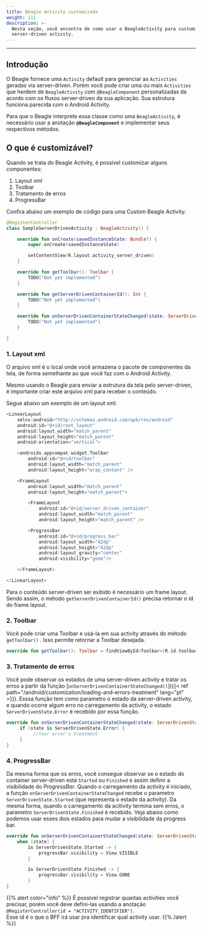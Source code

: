 ```yaml
---
title: Beagle Activity customizada
weight: 111
description: >-
  Nesta seção, você encontra de como usar o BeagleActivity para customizar sua
  server-driven activity.
---
```


---

## Introdução

O Beagle fornece uma `Activity` default para gerenciar as `Activities` geradas via server-driven. Porém você pode criar uma ou mais `Activities` que herdem de `BeagleActivity` com `@BeagleComponent` personalizadas de acordo com os fluxos server-driven da sua aplicação. Sua estrutura funciona parecida com o Android Activity.

Para que o Beagle interprete essa classe como uma `BeagleActivity`, é necessário usar a anotação **`@BeagleComponent`** e implementar seus respectivos métodos.

## O que é customizável?

Quando se trata do Beagle Activity, é possível customizar alguns componentes:

1. Layout xml
2. Toolbar
3. Tratamento de erros
4. ProgressBar

Confira abaixo um exemplo de código para uma Custom Beagle Activity:

```kotlin
@RegisterController
class SampleServerDrivenActivity : BeagleActivity() {

    override fun onCreate(savedInstanceState: Bundle?) {
        super.onCreate(savedInstanceState)

        setContentView(R.layout.activity_server_driven)
    }

    override fun getToolbar(): Toolbar {
        TODO("Not yet implemented")
    }

    override fun getServerDrivenContainerId(): Int {
        TODO("Not yet implemented")
    }

    override fun onServerDrivenContainerStateChanged(state: ServerDrivenState) {
        TODO("Not yet implemented")
    }

}
```

### 1. Layout xml

O arquivo xml é o local onde você armazena o pacote de componentes da tela, de forma semelhante ao que você faz com o Android Activity.

Mesmo usando o Beagle para enviar a estrutura da tela pelo server-driven, é importante criar este arquivo xml para receber o conteúdo.

Segue abaixo um exemplo de um layout xml:

```kotlin
<LinearLayout
    xmlns:android="http://schemas.android.com/apk/res/android"
    android:id="@+id/root_layout"
    android:layout_width="match_parent"
    android:layout_height="match_parent"
    android:orientation="vertical">

    <androidx.appcompat.widget.Toolbar
        android:id="@+id/toolbar"
        android:layout_width="match_parent"
        android:layout_height="wrap_content" />

    <FrameLayout
        android:layout_width="match_parent"
        android:layout_height="match_parent">

        <FrameLayout
            android:id="@+id/server_driven_container"
            android:layout_width="match_parent"
            android:layout_height="match_parent" />

        <ProgressBar
            android:id="@+id/progress_bar"
            android:layout_width="42dp"
            android:layout_height="42dp"
            android:layout_gravity="center"
            android:visibility="gone"/>

    </FrameLayout>

</LinearLayout>
```

Para o conteúdo server-driven ser exibido é necessário um frame layout. Sendo assim, o método `getServerDrivenContainerId()` precisa retornar o id do frame layout.

### 2. Toolbar

Você pode criar uma Toolbar e usá-la em sua activity através do método `getToolbar()` . Isso permite retornar a Toolbar desejada.

```kotlin
override fun getToolbar(): Toolbar = findViewById<Toolbar>(R.id.toolbar)
```

### 3. Tratamento de erros

Você pode observar os estados de uma server-driven activity e tratar os erros a partir da função [`onServerDrivenContainerStateChanged()`]({{< ref path="/android/customization/loading-and-errors-treatment" lang="pt" >}}). Esssa função tem como parametro o estado da server-driven activity, e quando ocorre algum erro no carregamento da activity, o estado `ServerDrivenState.Error` é recebido por essa função.

```kotlin
override fun onServerDrivenContainerStateChanged(state: ServerDrivenState) {
     if (state is ServerDrivenState.Error) {
          //Your error's treatment
     }
}
```

### 4. ProgressBar

Da mesma forma que os erros, você consegue observar se o estado do container server-driven está `Started` ou `Finished` e assim definir a visibilidade do *ProgressBar*. Quando o carregamento da activity é iniciado, a função `onServerDrivenContainerStateChanged` recebe o parametro `ServerDrivenState.Started` (que representa o estado da activity). Da mesma forma, quando o carregamento da acitivity termina sem erros, o parametro `ServerDrivenState.Finished` é recebido. Veja abaixo como podemos usar esses dois estados para mudar a visibilidade da progress bar.

```kotlin
override fun onServerDrivenContainerStateChanged(state: ServerDrivenState) {
    when (state) {
        is ServerDrivenState.Started -> {
            progressBar.visibility = View.VISIBLE
        }

        is ServerDrivenState.Finished -> {
            progressBar.visibility = View.GONE
        }
}
```

{{% alert color="info" %}}
É possível registrar quantas activities você precisar, porém você deve defini-las usando a anotação `@RegisterController(id = "ACTIVITY_IDENTIFIER")`.  
Esse id é o que o BFF irá usar pra identificar qual activity usar.
{{% /alert %}}
